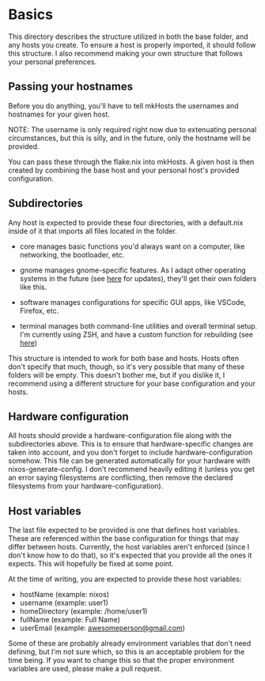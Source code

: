 # Basics
This directory describes the structure utilized in both the base folder, and any hosts you create. To ensure a host is properly imported, it should follow this structure. I also recommend making your own structure that follows your personal preferences.

## Passing your hostnames
Before you do anything, you'll have to tell mkHosts the usernames and hostnames for your given host.

NOTE: The username is only required right now due to extenuating personal circumstances, but this is silly, and in the future, only the hostname will be provided.

You can pass these through the flake.nix into mkHosts. A given host is then created by combining the base host and your personal host's provided configuration.

## Subdirectories

Any host is expected to provide these four directories, with a default.nix inside of it that imports all files located in the folder.

- core manages basic functions you'd always want on a computer, like networking, the bootloader, etc.

- gnome manages gnome-specific features. As I adapt other operating systems in the future (see [here](https://github.com/quatquatt/nixos/issues/9) for updates), they'll get their own folders like this.

- software manages configurations for specific GUI apps, like VSCode, Firefox, etc.

- terminal manages both command-line utilities and overall terminal setup. I'm currently using ZSH, and have a custom function for rebuilding (see [here](https://github.com/quatquatt/nixos/tree/main/base/terminal/home/shellextras/rbld.sh))

This structure is intended to work for both base and hosts. Hosts often don't specify that much, though, so it's very possible that many of these folders will be empty. This doesn't bother me, but if you dislike it, I recommend using a different structure for your base configuration and your hosts.

## Hardware configuration
All hosts should provide a hardware-configuration file along with the subdirectories above. This is to ensure that hardware-specific changes are taken into account, and you don't forget to include hardware-configuration somehow. This file can be generated automatically for your hardware with nixos-generate-config. I don't recommend heavily editing it (unless you get an error saying filesystems are conflicting, then remove the declared filesystems from your hardware-configuration).

## Host variables
The last file expected to be provided is one that defines host variables. These are referenced within the base configuration for things that may differ between hosts. Currently, the host variables aren't enforced (since I don't know how to do that), so it's expected that you provide all the ones it expects. This will hopefully be fixed at some point.

At the time of writing, you are expected to provide these host variables:
- hostName (example: nixos)
- username (example: user1)
- homeDirectory (example: /home/user1)
- fullName (example: Full Name)
- userEmail (example: awesomeperson@gmail.com)

Some of these are probably already environment variables that don't need defining, but I'm not sure which, so this is an acceptable problem for the time being. If you want to change this so that the proper environment variables are used, please make a pull request.